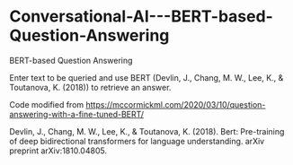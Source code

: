 # Conversational-AI---BERT-based-Question-Answering
BERT-based Question Answering

Enter text to be queried and use BERT (Devlin, J., Chang, M. W., Lee, K., & Toutanova, K. (2018)) to retrieve an answer.

Code modified from https://mccormickml.com/2020/03/10/question-answering-with-a-fine-tuned-BERT/

Devlin, J., Chang, M. W., Lee, K., & Toutanova, K. (2018). Bert: Pre-training of deep bidirectional transformers for language understanding. arXiv preprint arXiv:1810.04805.
